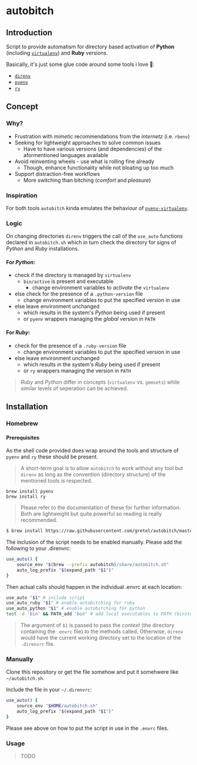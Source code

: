 # autobitch

## Introduction

Script to provide automatism for directory based activation of **Python** (including [`virtualenv`](http://virtualenv.pypa.io/)) and **Ruby** versions.

Basically, it's just some glue code around some tools i love :hear_no_evil::

* [`direnv`](https://github.com/direnv/direnv)
* [`pyenv`](https://github.com/yyuu/pyenv)
* [`ry`](https://github.com/jneen/ry)

## Concept

### Why?

* Frustration with _mimetic_ recommendations from the _internetz_ (i.e. `rbenv`)
* Seeking for lightweight approaches to solve common issues
    * Have to have various versions (and dependencies) of the aformentioned languages available
* Avoid reinventing wheels - use what is rolling fine already
    * Though, enhance functionality while not bloating up too much
* Support distraction-free workflows
    * More switching than bitching (_comfort_ and _pleasure_)

### Inspiration

For both tools `autobitch` kinda emulates the behaviour of [`pyenv-virtualenv`](https://github.com/yyuu/pyenv-virtualenv).

### Logic

On changing directories `direnv` triggers the call of the `use_auto` functions declared in `autobitch.sh` which in turn check the directory for signs of *Python* and *Ruby* installations.

#### For *Python*:

* check if the directory is managed by `virtualenv`
    * `bin/active` is present and executable
        * change environment variables to *activate* the `virtualenv`
* else check for the presence of a `.python-version` file
    * change environment variables to put the specified version in use
* else leave environment unchanged
    * which results in the system's *Python* being used if present
    * or `pyenv` wrappers managing the *global* version in `PATH`

#### For *Ruby*:

* check for the presence of a `.ruby-version` file
    * change environment variables to put the specified version in use
* else leave environment unchanged
    * which results in the system's *Ruby* being used if present
    * or `ry` wrappers managing the version in `PATH`

> *Ruby* and *Python* differ in concepts (`virtualenv` vs. `gemsets`) while similar levels of seperation can be achieved.

## Installation

### Homebrew

#### Prerequisites

As the shell code provided does wrap around the tools and structure of `pyenv` and `ry` these should be present.

> A short-term goal is to allow `autobitch` to work without any tool but `direnv` as long as the convention (directory structure) of the mentioned tools is respected.

```
brew install pyenv
brew install ry
```

> Please refer to the documentation of these for further information. Both are lightweight but quite powerful so reading is really recommended.

```bash
$ brew install https://raw.githubusercontent.com/gretel/autobitch/master/autobitch.rb
```

The inclusion of the script needs to be enabled manually.
Please add the following to your .direnvrc:

```bash
use_auto() {
    source_env "$(brew --prefix autobitch)/share/autobitch.sh"
    auto_log_prefix "$(expand_path "$1")"
}
```

Then actual calls should happen in the individual .envrc at each location:

```bash
use_auto "$1" # include script
use_auto_ruby "$1" # enable autobitching for ruby
use_auto_python "$1" # enable autobitching for python
test -d 'bin' && PATH_add 'bin' # add local executables to PATH (binstubs, virtualenv, ..)
```

> The argument of `$1` is passed to pass the _context_ (the directory containing the `.envrc` file) to the methods called. Otherwise, `direnv` would have the current working directory set to the location of the `.direnvrc` file.

### Manually

Clone this repository or get the file somehow and put it somehwere like `~/autobitch.sh`.

Include the file in your `~/.direnvrc`:

```bash
use_auto() {
    source_env "$HOME/autobitch.sh"
    auto_log_prefix "$(expand_path "$1")"
}
```

Please see above on how to put the script in use in the `.envrc` files.

### Usage

> TODO
